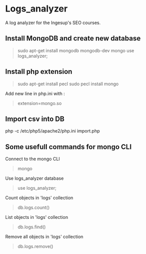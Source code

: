 Logs_analyzer
=============

A log analyzer for the Ingesup's SEO courses.


## Install MongoDB and create new database
> sudo apt-get install mongodb mongodb-dev
> mongo
> use logs_analyzer;

## Install php extension

> sudo apt-get install pecl
> sudo pecl install mongo

Add new line in php.ini with :
> extension=mongo.so

## Import csv into DB
php -c /etc/php5/apache2/php.ini import.php

## Some usefull commands for mongo CLI
Connect to the mongo CLI
> mongo

Use logs_analyzer database
> use logs_analyzer;

Count objects in 'logs' collection
> db.logs.count()

List objects in 'logs' collection
> db.logs.find()

Remove all objects in 'logs' collection
> db.logs.remove()
